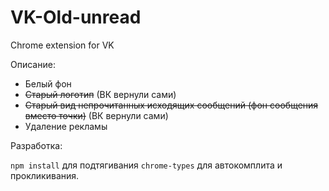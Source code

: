# VK-Old-unread

Chrome extension for VK

Описание:

- Белый фон
- ~~Старый логотип~~ (ВК вернули сами)
- ~~Старый вид непрочитанных исходящих сообщений (фон сообщения вместо точки)~~ (ВК вернули сами)
- Удаление рекламы

Разработка:

`npm install` для подтягивания `chrome-types` для автокомплита и прокликивания.